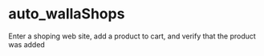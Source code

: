 # auto_wallaShops

Enter a shoping web site, add a product to cart,
and verify that the product was added
